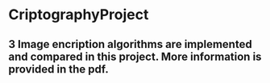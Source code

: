 # CriptographyProject

## 3 Image encription algorithms are implemented and compared in this project. More information is provided in the pdf.
